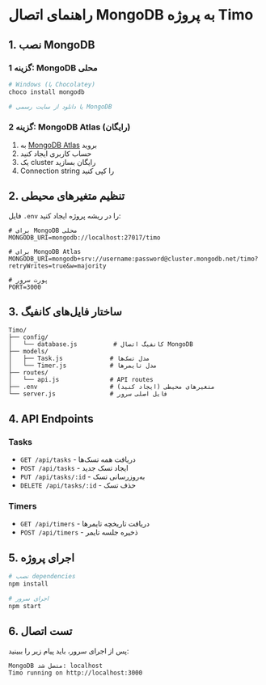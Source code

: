# راهنمای اتصال MongoDB به پروژه Timo

## 1. نصب MongoDB

### گزینه 1: MongoDB محلی
```bash
# Windows (با Chocolatey)
choco install mongodb

# یا دانلود از سایت رسمی MongoDB
```

### گزینه 2: MongoDB Atlas (رایگان)
1. به [MongoDB Atlas](https://www.mongodb.com/atlas) بروید
2. حساب کاربری ایجاد کنید
3. یک cluster رایگان بسازید
4. Connection string را کپی کنید

## 2. تنظیم متغیرهای محیطی

فایل `.env` را در ریشه پروژه ایجاد کنید:

```env
# برای MongoDB محلی
MONGODB_URI=mongodb://localhost:27017/timo

# برای MongoDB Atlas
MONGODB_URI=mongodb+srv://username:password@cluster.mongodb.net/timo?retryWrites=true&w=majority

# پورت سرور
PORT=3000
```

## 3. ساختار فایل‌های کانفیگ

```
Timo/
├── config/
│   └── database.js          # کانفیگ اتصال MongoDB
├── models/
│   ├── Task.js             # مدل تسک‌ها
│   └── Timer.js            # مدل تایمرها
├── routes/
│   └── api.js              # API routes
├── .env                    # متغیرهای محیطی (ایجاد کنید)
└── server.js               # فایل اصلی سرور
```

## 4. API Endpoints

### Tasks
- `GET /api/tasks` - دریافت همه تسک‌ها
- `POST /api/tasks` - ایجاد تسک جدید
- `PUT /api/tasks/:id` - به‌روزرسانی تسک
- `DELETE /api/tasks/:id` - حذف تسک

### Timers
- `GET /api/timers` - دریافت تاریخچه تایمرها
- `POST /api/timers` - ذخیره جلسه تایمر

## 5. اجرای پروژه

```bash
# نصب dependencies
npm install

# اجرای سرور
npm start
```

## 6. تست اتصال

پس از اجرای سرور، باید پیام زیر را ببینید:
```
MongoDB متصل شد: localhost
Timo running on http://localhost:3000
```
